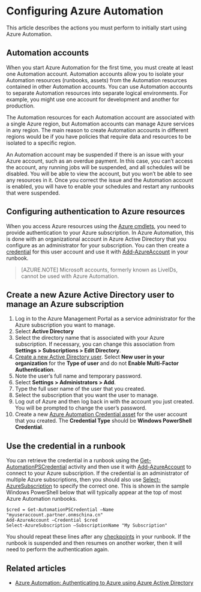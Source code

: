 <properties
   pageTitle="Configuring Azure Automation"
   description="Describes steps that you must perform to configure Azure Automation for initial use."
   services="automation"
   documentationCenter=""
   authors="bwren"
   manager="stevenka"
   editor="tysonn" />
<tags
	ms.service="automation"
	ms.date="07/10/2015"
	wacn.date=""/>

# Configuring Azure Automation

This article describes the actions you must perform to initially start using Azure Automation.

## Automation accounts

When you start Azure Automation for the first time, you must create at least one Automation account. Automation accounts allow you to isolate your Automation resources (runbooks, assets) from the Automation resources contained in other Automation accounts. You can use Automation accounts to separate Automation resources into separate logical environments. For example, you might use one account for development and another for production.

The Automation resources for each Automation account are associated with a single Azure region, but Automation accounts can manage Azure services in any region. The main reason to create Automation accounts in different regions would be if you have policies that require data and resources to be isolated to a specific region.


An Automation account may be suspended if there is an issue with your Azure account, such as an overdue payment. In this case, you can’t access the account, any running jobs will be suspended, and all schedules will be disabled. You will be able to view the account, but you won’t be able to see any resources in it. Once you correct the issue and the Automation account is enabled, you will have to enable your schedules and restart any runbooks that were suspended.


## Configuring authentication to Azure resources

When you access Azure resources using the [Azure cmdlets](http://msdn.microsoft.com/zh-cn/library/azure/jj554330.aspx), you need to provide authentication to your Azure subscription. In Azure Automation, this is done with an organizational account in Azure Active Directory that you configure as an administrator for your subscription. You can then create a [credential](http://msdn.microsoft.com/zh-cn/library/dn940015.aspx) for this user account and use it with [Add-AzureAccount](http://msdn.microsoft.com/zh-cn/library/azure/dn722528.aspx) in your runbook.

>[AZURE.NOTE] Microsoft accounts, formerly known as LiveIDs, cannot be used with Azure Automation.

## Create a new Azure Active Directory user to manage an Azure subscription

1. Log in to the Azure Management Portal as a service administrator for the Azure subscription you want to manage.
2. Select **Active Directory**
3. Select the directory name that is associated with your Azure subscription. If necessary, you can change this association from **Settings > Subscriptions > Edit Directory**.
4. [Create a new Active Directory user](http://msdn.microsoft.com/zh-cn/library/azure/hh967632.aspx).  Select **New user in your organization** for the **Type of user** and do not **Enable Multi-Factor Authentication**.
5. Note the user’s full name and temporary password.
7. Select **Settings > Administrators > Add**.
8. Type the full user name of the user that you created.
9. Select the subscription that you want the user to manage.
10. Log out of Azure and then log back in with the account you just created. You will be prompted to change the user’s password.
11. Create a new [Azure Automation Credential asset](http://msdn.microsoft.com/zh-cn/library/dn940015.aspx) for the user account that you created. The **Credential Type** should be **Windows PowerShell Credential**.


## Use the credential in a runbook

You can retrieve the credential in a runbook using the [Get-AutomationPSCredential](http://msdn.microsoft.com/zh-cn/library/dn940015.aspx) activity and then use it with [Add-AzureAccount](http://msdn.microsoft.com/zh-cn/library/azure/dn722528.aspx) to connect to your Azure subscription. If the credential is an administrator of multiple Azure subscriptions, then you should also use [Select-AzureSubscription](http://msdn.microsoft.com/zh-cn/library/dn495203.aspx) to specify the correct one. This is shown in the sample Windows PowerShell below that will typically appear at the top of most Azure Automation runbooks.

    $cred = Get-AutomationPSCredential –Name "myuseraccount.partner.onmschina.cn"
	Add-AzureAccount –Credential $cred
	Select-AzureSubscription –SubscriptionName "My Subscription"

You should repeat these lines after any [checkpoints](http://technet.microsoft.com/zh-cn/library/dn469257.aspx#bk_Checkpoints) in your runbook. If the runbook is suspended and then resumes on another worker, then it will need to perform the authentication again.

## Related articles
- [Azure Automation: Authenticating to Azure using Azure Active Directory](http://azure.microsoft.com/blog/2014/08/27/azure-automation-authenticating-to-azure-using-azure-active-directory/)
 
